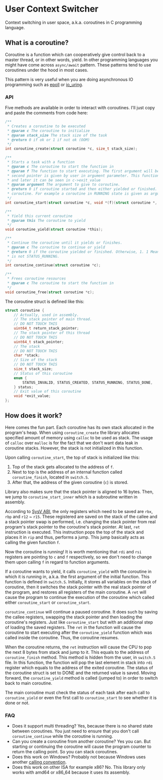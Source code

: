# User Context Switcher

Context switching in user space, a.k.a. coroutines in C programming language.

## What is a coroutine?

Coroutine is a function which can cooperatively give control back to a master thread, or in other words, yield.
In other programming languages you might have come across `async/await` pattern. These patterns tend to use coroutines
under the hood in most cases.

This pattern is very useful when you are doing asynchronous IO programming such
as [epoll](https://man7.org/linux/man-pages/man7/epoll.7.html)
or [io_uring](https://man7.org/linux/man-pages/man7/io_uring.7.html).

### API

Five methods are available in order to interact with coroutines. I'll just copy and paste the comments from code here:

```c
/**
 * Creates a coroutine to be executed
 * @param c The coroutine to initialize
 * @param stack_size The stack size of the task
 * @return 0 if ok or 1 if not ok (OOM)
 */
int coroutine_create(struct coroutine *c, size_t stack_size);

/**
 * Starts a task with a function
 * @param c The coroutine to start the function in
 * @param f The function to start executing. The first argument will be the pointer to the coroutine, the
 * second pointer is given by user in argument parameter. This function might optionally return something,
 * and later it can be seen in c->exit_value
 * @param argument The argument to give to coroutine.
 * @return 0 if coroutine started and then either yielded or finished. 1 if it's not possible to run the
 * coroutine. For example a coroutine in RUNNING state is given as argument.
 */
int coroutine_start(struct coroutine *c, void *(f)(struct coroutine *, void *), void *argument);

/**
 * Yield this current coroutine
 * @param this The coroutine to yield
 */
void coroutine_yield(struct coroutine *this);

/**
 * Continue the coroutine until it yields or finishes.
 * @param c The coroutine to continue or yield
 * @return 0 if the coroutine yielded or finished. Otherwise, 1. 1 Means that the status of the coroutine
 * is not STATUS_RUNNING.
 */
int coroutine_continue(struct coroutine *c);

/**
 * Frees coroutine resources
 * @param c The coroutine to start the function in
 */
void coroutine_free(struct coroutine *c);
```

The coroutine struct is defined like this:

```c
struct coroutine {
    // Actually, used in assembly.
    // The stack pointer of main thread.
    // DO NOT TOUCH THIS
    uint64_t return_stack_pointer;
    // The stack pointer of this thread
    // DO NOT TOUCH THIS
    uint64_t stack_pointer;
    // The stack
    // DO NOT TOUCH THIS
    char *stack;
    // Size of the stack
    // DO NOT TOUCH THIS
    size_t stack_size;
    // Status of this coroutine
    enum {
        STATUS_INVALID, STATUS_CREATED, STATUS_RUNNING, STATUS_DONE,
    } status;
    // Exit value of this coroutine
    void *exit_value;
};
```

## How does it work?

Here comes the fun part. Each coroutine has its own stack allocated in the program's heap. When using `coroutine_create`
the library allocates specified amount of memory using `calloc` to be used as stack. The usage of `calloc` over `malloc`
is for the fact that we don't want data leak in coroutine stacks. However, the stack is not initialized in this
function.

Upon calling `coroutine_start`, the top of stack is initialized like this:

1. Top of the stack gets allocated to the address of `f`.
2. Next to top is the address of an internal function called `coroutine_finish`, located in `switch.S`.
3. After that, the address of the given coroutine (`c`) is stored.

Library also makes sure that the stack pointer is aligned to 16 bytes. Then, we jump to `coroutine_start_inner` which is
a subroutine written in assembly.

According to [SysV ABI](https://wiki.osdev.org/System_V_ABI#x86-64), the only registers which need to be saved
are `rbx`, `rbp` and `r12` ~ `r15`. These registered are saved on the stack of the callee and a stack pointer swap is
performed, i.e. changing the stack pointer from real program's stack pointer to the coroutine's stack pointer. At
last, `ret` instruction is executed. This instruction pops the top of the stack and places it in `rip` and thus,
performs a jump. This jump basically acts as calling the given function `f`.

Now the coroutine is running! It is worth mentioning that `rdi` and `rsi` registers are pointing to `c` and `f`
respectively, so we don't need to change them upon calling `f` in regard to function arguments.

If a coroutine wants to yield, it calls `coroutine_yield` with the coroutine in which it is running in, a.k.a. the first
argument of the initial function. This function is defined in `switch.S`. Initially, it stores all variables on the
stack of coroutine, then it switches the stack pointer with the real stack pointer of the program, and restores all
registers of the main coroutine. A `ret` will cause the program to continue the execution of the coroutine which called
either `coroutine_start` or `coroutine_start`.

`coroutine_continue` will continue a paused coroutine. It does such by saving the callee registers, swapping the stack
pointer and then loading the coroutine's registers. Just like `coroutine_start` but with an additional step of loading
the saved registers. The `ret` in the function will cause the coroutine to start executing after the `coroutine_yield`
function which was called inside the coroutine. Thus, the coroutine resumes.

When the coroutine returns, the `ret` instruction will cause the CPU to pop the next 8 bytes from stack and jump to it.
This equals to the address of `coroutine_finish` method. This method is hidden from the user, in `switch.S` file. In
this function, the function will pop the last element in stack into `rdi` register which equals to the address of the
exited coroutine. The status of the coroutine struct is set to DONE and the returned value is saved. Moving forward,
the `coroutine_yield` method is called (jumped to) in order to switch back to main coroutine.

The main coroutine must check the status of each task after each call to `coroutine_yield` or even the first call
to `coroutine_start` to see whether it is done or not.

### FAQ

* Does it support multi threading? Yes, because there is no shared state between coroutines. You just need to ensure
  that you don't call `coroutine_continue` while the coroutine is running.
* Can you create a coroutine from another coroutine? Yes you can. But starting or continuing the coroutine will cause
  the program counter to return the calling point. So you can stack coroutines.
* Does this work on Windows? Probably not because Windows uses
  another [calling convention](https://learn.microsoft.com/en-us/cpp/build/x64-calling-convention?view=msvc-170).
* Does this work on other ISA for example x86? No. This library only works with amd64 or x86_64 because it uses its
  assembly.